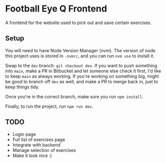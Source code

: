# Football Eye Q Frontend
A frontend for the website used to pick out and save certain exercises.

## Setup
You will need to have Node Version Manager (nvm). The version of node this project uses is stored in `.nvmrc`, and you can run `nvm use` to install it.

Swap to the `dev` branch: `git checkout dev`. If you want to push something into `main`, make a PR in Bitbucket and let someone else check it first, I'd like to keep `main` as always working. If you're working on something big, might be good to branch off `dev` as well, and make a PR to merge back in, just to keep things tidy.

Once you're in the correct branch, make sure you run `npm install`.

Finally, to run the project, run `npm run dev`.

## TODO
- Login page
- Full list of exercises page
- Integrate with backend
- Manage selection of exercises
- Make it look nice :)
